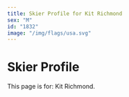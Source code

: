 ```yaml
---
title: Skier Profile for Kit Richmond
sex: "M"
id: "1832"
image: "/img/flags/usa.svg" 
---
```


# Skier Profile

This page is for: Kit Richmond.
    